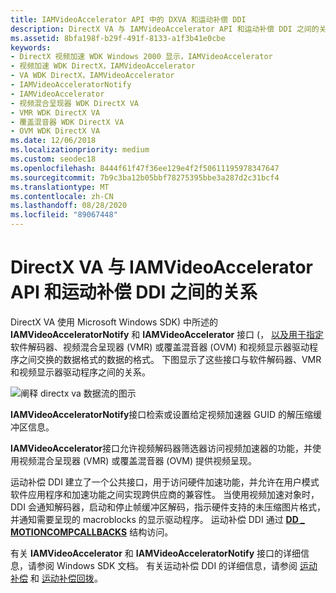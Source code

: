 ```yaml
---
title: IAMVideoAccelerator API 中的 DXVA 和运动补偿 DDI
description: DirectX VA 与 IAMVideoAccelerator API 和运动补偿 DDI 之间的关系
ms.assetid: 8bfa198f-b29f-491f-8133-a1f3b41e0cbe
keywords:
- DirectX 视频加速 WDK Windows 2000 显示，IAMVideoAccelerator
- 视频加速 WDK DirectX，IAMVideoAccelerator
- VA WDK DirectX，IAMVideoAccelerator
- IAMVideoAcceleratorNotify
- IAMVideoAccelerator
- 视频混合呈现器 WDK DirectX VA
- VMR WDK DirectX VA
- 覆盖混音器 WDK DirectX VA
- OVM WDK DirectX VA
ms.date: 12/06/2018
ms.localizationpriority: medium
ms.custom: seodec18
ms.openlocfilehash: 8444f61f47f36ee129e4f2f50611195978347647
ms.sourcegitcommit: 7b9c3ba12b05bbf78275395bbe3a287d2c31bcf4
ms.translationtype: MT
ms.contentlocale: zh-CN
ms.lasthandoff: 08/28/2020
ms.locfileid: "89067448"
---
```

# <a name="directx-va-relationship-to-iamvideoaccelerator-api-and-motion-compensation-ddi"></a>DirectX VA 与 IAMVideoAccelerator API 和运动补偿 DDI 之间的关系

DirectX VA 使用 Microsoft Windows SDK) 中所述的 **IAMVideoAcceleratorNotify** 和 **IAMVideoAccelerator** 接口 (， [以及用于指定](motion-compensation.md) 软件解码器、视频混合呈现器 (VMR) 或覆盖混音器 (OVM) 和视频显示器驱动程序之间交换的数据格式的数据的格式。 下图显示了这些接口与软件解码器、VMR 和视频显示器驱动程序之间的关系。

![阐释 directx va 数据流的图示](images/iamvideo.png)

**IAMVideoAcceleratorNotify**接口检索或设置给定视频加速器 GUID 的解压缩缓冲区信息。

**IAMVideoAccelerator**接口允许视频解码器筛选器访问视频加速器的功能，并使用视频混合呈现器 (VMR) 或覆盖混音器 (OVM) 提供视频呈现。

运动补偿 DDI 建立了一个公共接口，用于访问硬件加速功能，并允许在用户模式软件应用程序和加速功能之间实现跨供应商的兼容性。 当使用视频加速对象时，DDI 会通知解码器，启动和停止帧缓冲区解码，指示硬件支持的未压缩图片格式，并通知需要呈现的 macroblocks 的显示驱动程序。 运动补偿 DDI 通过 [**DD \_ MOTIONCOMPCALLBACKS**](/windows/desktop/api/ddrawint/ns-ddrawint-dd_motioncompcallbacks) 结构访问。

有关 **IAMVideoAccelerator** 和 **IAMVideoAcceleratorNotify** 接口的详细信息，请参阅 Windows SDK 文档。 有关运动补偿 DDI 的详细信息，请参阅 [运动补偿](motion-compensation.md) 和 [运动补偿回拨](motion-compensation-callbacks.md)。

 

